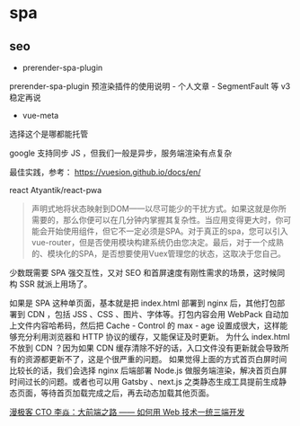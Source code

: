 # spa

## seo

- prerender-spa-plugin

prerender-spa-plugin 预渲染插件的使用说明 - 个人文章 - SegmentFault
等 v3 稳定再说

- vue-meta

选择这个是哪都能托管

google 支持同步 JS ，但我们一般是异步，服务端渲染有点复杂

最佳实践，参考： 
https://vuesion.github.io/docs/en/

react 
Atyantik/react-pwa


> 声明式地将状态映射到DOM——以尽可能少的干扰方式。如果这就是你所需要的，那么你便可以在几分钟内掌握其复杂性。当应用变得更大时，你可能会开始使用组件，但它不一定必须是SPA。对于真正的spa，您可以引入vue-router，但是否使用模块构建系统仍由您决定。最后，对于一个成熟的、模块化的SPA，是否想要使用Vuex管理您的状态，这取决于您自己。

少数既需要 SPA 强交互性，又对 SEO 和首屏速度有刚性需求的场景，这时候同构 SSR 就派上用场了。

> 
如果是 SPA 这种单页面，基本就是把 index.html 部署到 nginx 后，其他打包部署到 CDN ，包括 JSS 、CSS 、图片、字体等。打包内容会用 WebPack 自动加上文件内容哈希码，然后把 Cache - Control 的 max - age 设置成很大，这样能够充分利用浏览器和 HTTP 协议的缓存，又能保证及时更新。
为什么 index.html 不放到 CDN ？因为如果 CDN 缓存清除不好的话，入口文件没有更新就会导致所有的资源都更新不了，这是个很严重的问题。
如果觉得上面的方式首页白屏时间比较长的话，我们会选择 nginx 后端部署 Node.js 做服务端渲染，解决首页白屏时间过长的问题。或者也可以用 Gatsby 、next.js 之类静态生成工具提前生成静态页面，等待首页加载完成之后，再去动态加载其他页面。

[漫极客 CTO 李焱：大前端之路 —— 如何用 Web 技术一统三端开发](https://mp.weixin.qq.com/s?__biz=MzA4NTU2MTg3MQ==&mid=2655161566&idx=1&sn=27f049021a07290a29a597264f4bd02f&chksm=84602bbeb317a2a8c2f417032c103552f263d8bb58b83e6cbbfb10c30f346f134cb6212251a4&mpshare=1&scene=23&srcid=1015hJjSTWiBRA8loQdO9Daj%2523rd)